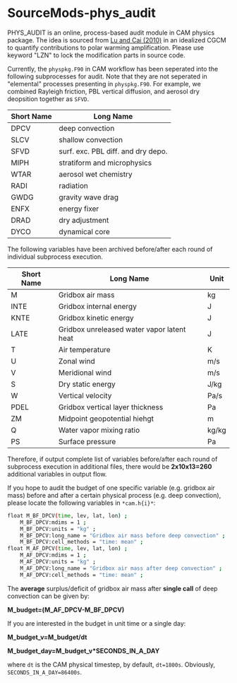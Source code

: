 # SourceMods-phys_audit

PHYS_AUDIT is an online, process-based audit module in CAM physics package. The idea is sourced from [Lu and Cai (2010)](https://link.springer.com/content/pdf/10.1007/s00382-009-0673-x.pdf) in an idealized CGCM to quantify contributions to polar warming amplification.
Please use keyword "LZN" to lock the modification parts in source code.

Currently, the `physpkg.F90` in CAM workflow has been seperated into the following subprocesses for audit. Note that they are not seperated in "elemental" processes presenting in `physpkg.F90`.
For example, we combined Rayleigh friction, PBL vertical diffusion, and aerosol dry deopsition together as `SFVD`.

| Short Name | Long Name                         |
| ----       | ----                              |
|DPCV        | deep convection                   |
|SLCV        | shallow convection                |
|SFVD        | surf. exc. PBL diff. and dry depo.|
|MIPH        | stratiform and microphysics       |
|WTAR        | aerosol wet chemistry             |
|RADI        | radiation                         |
|GWDG        | gravity wave drag                 |
|ENFX        | energy fixer                      |
|DRAD        | dry adjustment                    |
|DYCO        | dynamical core                    |

The following variables have been archived before/after each round of individual subprocess execution. 

| Short Name | Long Name                                        | Unit      |
| ----       | ----                                             | ----      |
|M           | Gridbox air mass                                 | kg        |
|INTE        | Gridbox internal energy                          | J         |
|KNTE        | Gridbox kinetic energy                           | J         |
|LATE        | Gridbox unreleased water vapor latent heat       | J         |
|T           | Air temperature                                  | K         |
|U           | Zonal wind                                       | m/s       |
|V           | Meridional wind                                  | m/s       |
|S           | Dry static energy                                | J/kg      |
|W           | Vertical velocity                                | Pa/s      |
|PDEL        | Gridbox vertical layer thickness                 | Pa        |
|ZM          | Midpoint geopotential hiehgt                     | m         |
|Q           | Water vapor mixing ratio                         | kg/kg     |
|PS          | Surface pressure                                 | Pa        |

Therefore, if output complete list of variables before/after each round of subprocess execution in additional files, there would be **2x10x13=260** additional variables in output flow.

If you hope to audit the budget of one specific variable (e.g. gridbox air mass) before and after a certain physical process (e.g. deep convection), please locate the following variables in `*cam.h{i}*`:

``` bash
float M_BF_DPCV(time, lev, lat, lon) ;
    M_BF_DPCV:mdims = 1 ;
    M_BF_DPCV:units = "kg" ;
    M_BF_DPCV:long_name = "Gridbox air mass before deep convection" ;
    M_BF_DPCV:cell_methods = "time: mean" ;
float M_AF_DPCV(time, lev, lat, lon) ;
    M_AF_DPCV:mdims = 1 ;
    M_AF_DPCV:units = "kg" ;
    M_AF_DPCV:long_name = "Gridbox air mass after deep convection" ;
    M_AF_DPCV:cell_methods = "time: mean" ;
```

The **average** surplus/deficit of gridbox air mass after **single call** of deep convection can be given by:

**M_budget=(M_AF_DPCV-M_BF_DPCV)**

If you are interested in the budget in unit time or a single day:

**M_budget_v=M_budget/dt**

**M_budget_day=M_budget_v*SECONDS_IN_A_DAY**

where `dt` is the CAM physical timestep, by default, `dt=1800s`. Obviously, `SECONDS_IN_A_DAY=86400s`.



